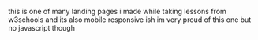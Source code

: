 this is one of many landing pages i made while taking lessons from w3schools 
and its also mobile responsive ish
im very proud of this one but no javascript though 

